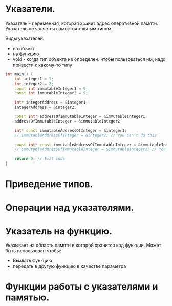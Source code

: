 # Указатели. 

Указатель - переменная, которая хранит адрес оперативной памяти. Указатель не является самостоятельным типом.

Виды указателей:
- на объект
- на функцию
- void - когда тип объекта не определен. чтобы пользоваться им, надо привести к какому-то типу

```cpp
int main() {
    int integer1 = 1;
    int integer2 = 2;
    const int immutableInteger1 = 9;
    const int immutableInteger2 = 9;

    int* integerAddress = &integer1;
    integerAddress = &integer2;

    const int* addressOfImmutableInteger = &immutableInteger1;
    addressOfImmutableInteger = &immutableInteger2;

    int* const immutableAddressOfInteger = &integer1;
    // immutableAddressOfInteger = &integer2; // You can't do this

    const int* const immutableAddressOfImmutableInteger = &immutableInteger1;
    // immutableAddressOfImmutableInteger = &immutableInteger2; // You can't do this
    
    return 0; // Exit code
}
```


# Приведение типов. 

# Операции над указателями. 

# Указатель на функцию. 

Указывает на область памяти в которой хранится код функции. Может быть использован чтобы:
- Вызвать функцию
- передать в другую функцию в качестве параметра

# Функции работы с указателями и памятью.